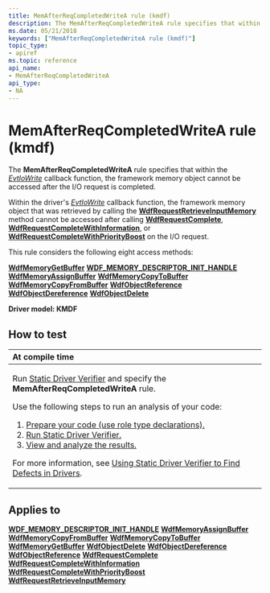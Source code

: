 ```yaml
---
title: MemAfterReqCompletedWriteA rule (kmdf)
description: The MemAfterReqCompletedWriteA rule specifies that within the EvtIoWrite callback function, the framework memory object cannot be accessed after the I/O request is completed.
ms.date: 05/21/2018
keywords: ["MemAfterReqCompletedWriteA rule (kmdf)"]
topic_type:
- apiref
ms.topic: reference
api_name:
- MemAfterReqCompletedWriteA
api_type:
- NA
---
```


# MemAfterReqCompletedWriteA rule (kmdf)


The **MemAfterReqCompletedWriteA** rule specifies that within the [*EvtIoWrite*](/windows-hardware/drivers/ddi/wdfio/nc-wdfio-evt_wdf_io_queue_io_write) callback function, the framework memory object cannot be accessed after the I/O request is completed.

Within the driver's [*EvtIoWrite*](/windows-hardware/drivers/ddi/wdfio/nc-wdfio-evt_wdf_io_queue_io_write) callback function, the framework memory object that was retrieved by calling the [**WdfRequestRetrieveInputMemory**](/windows-hardware/drivers/ddi/wdfrequest/nf-wdfrequest-wdfrequestretrieveinputmemory) method cannot be accessed after calling [**WdfRequestComplete**](/windows-hardware/drivers/ddi/wdfrequest/nf-wdfrequest-wdfrequestcomplete), [**WdfRequestCompleteWithInformation**](/windows-hardware/drivers/ddi/wdfrequest/nf-wdfrequest-wdfrequestcompletewithinformation), or [**WdfRequestCompleteWithPriorityBoost**](/windows-hardware/drivers/ddi/wdfrequest/nf-wdfrequest-wdfrequestcompletewithpriorityboost) on the I/O request.

This rule considers the following eight access methods:

[**WdfMemoryGetBuffer**](/windows-hardware/drivers/ddi/wdfmemory/nf-wdfmemory-wdfmemorygetbuffer)
[**WDF\_MEMORY\_DESCRIPTOR\_INIT\_HANDLE**](/windows-hardware/drivers/ddi/wdfmemory/nf-wdfmemory-wdf_memory_descriptor_init_handle)
[**WdfMemoryAssignBuffer**](/windows-hardware/drivers/ddi/wdfmemory/nf-wdfmemory-wdfmemoryassignbuffer)
[**WdfMemoryCopyToBuffer**](/windows-hardware/drivers/ddi/wdfmemory/nf-wdfmemory-wdfmemorycopytobuffer)
[**WdfMemoryCopyFromBuffer**](/windows-hardware/drivers/ddi/wdfmemory/nf-wdfmemory-wdfmemorycopyfrombuffer)
[**WdfObjectReference**](../wdf/wdfobjectreference.md)
[**WdfObjectDereference**](../wdf/wdfobjectdereference.md)
[**WdfObjectDelete**](/windows-hardware/drivers/ddi/wdfobject/nf-wdfobject-wdfobjectdelete)

**Driver model: KMDF**

## How to test

<table>
<colgroup>
<col width="100%" />
</colgroup>
<thead>
<tr class="header">
<th align="left">At compile time</th>
</tr>
</thead>
<tbody>
<tr class="odd">
<td align="left"><p>Run <a href="/windows-hardware/drivers/devtest/static-driver-verifier" data-raw-source="[Static Driver Verifier](./static-driver-verifier.md)">Static Driver Verifier</a> and specify the <strong>MemAfterReqCompletedWriteA</strong> rule.</p>
Use the following steps to run an analysis of your code:
<ol>
<li><a href="/windows-hardware/drivers/devtest/using-static-driver-verifier-to-find-defects-in-drivers#preparing-your-source-code" data-raw-source="[Prepare your code (use role type declarations).](./using-static-driver-verifier-to-find-defects-in-drivers.md#preparing-your-source-code)">Prepare your code (use role type declarations).</a></li>
<li><a href="/windows-hardware/drivers/devtest/using-static-driver-verifier-to-find-defects-in-drivers#running-static-driver-verifier" data-raw-source="[Run Static Driver Verifier.](./using-static-driver-verifier-to-find-defects-in-drivers.md#running-static-driver-verifier)">Run Static Driver Verifier.</a></li>
<li><a href="/windows-hardware/drivers/devtest/using-static-driver-verifier-to-find-defects-in-drivers#viewing-and-analyzing-the-results" data-raw-source="[View and analyze the results.](./using-static-driver-verifier-to-find-defects-in-drivers.md#viewing-and-analyzing-the-results)">View and analyze the results.</a></li>
</ol>
<p>For more information, see <a href="/windows-hardware/drivers/devtest/using-static-driver-verifier-to-find-defects-in-drivers" data-raw-source="[Using Static Driver Verifier to Find Defects in Drivers](./using-static-driver-verifier-to-find-defects-in-drivers.md)">Using Static Driver Verifier to Find Defects in Drivers</a>.</p></td>
</tr>
</tbody>
</table>

## Applies to

[**WDF\_MEMORY\_DESCRIPTOR\_INIT\_HANDLE**](/windows-hardware/drivers/ddi/wdfmemory/nf-wdfmemory-wdf_memory_descriptor_init_handle)
[**WdfMemoryAssignBuffer**](/windows-hardware/drivers/ddi/wdfmemory/nf-wdfmemory-wdfmemoryassignbuffer)
[**WdfMemoryCopyFromBuffer**](/windows-hardware/drivers/ddi/wdfmemory/nf-wdfmemory-wdfmemorycopyfrombuffer)
[**WdfMemoryCopyToBuffer**](/windows-hardware/drivers/ddi/wdfmemory/nf-wdfmemory-wdfmemorycopytobuffer)
[**WdfMemoryGetBuffer**](/windows-hardware/drivers/ddi/wdfmemory/nf-wdfmemory-wdfmemorygetbuffer)
[**WdfObjectDelete**](/windows-hardware/drivers/ddi/wdfobject/nf-wdfobject-wdfobjectdelete)
[**WdfObjectDereference**](../wdf/wdfobjectdereference.md)
[**WdfObjectReference**](../wdf/wdfobjectreference.md)
[**WdfRequestComplete**](/windows-hardware/drivers/ddi/wdfrequest/nf-wdfrequest-wdfrequestcomplete)
[**WdfRequestCompleteWithInformation**](/windows-hardware/drivers/ddi/wdfrequest/nf-wdfrequest-wdfrequestcompletewithinformation)
[**WdfRequestCompleteWithPriorityBoost**](/windows-hardware/drivers/ddi/wdfrequest/nf-wdfrequest-wdfrequestcompletewithpriorityboost)
[**WdfRequestRetrieveInputMemory**](/windows-hardware/drivers/ddi/wdfrequest/nf-wdfrequest-wdfrequestretrieveinputmemory)
